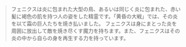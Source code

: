 > フェニクスは炎に包まれた大型の鳥、あるいは同じく炎に包まれた、赤い髪に褐色の肌を持つ人の姿をした精霊です。「黄昏の大戦」では、その炎を以て霜の巨人たちを焼き払いました。
> フェニクスは身にまとった炎を周囲に放出して敵を焼き尽くす魔力を持ちます。また、フェニクスはその炎の中から自らの身を再生する力を持っています。
